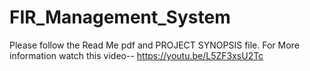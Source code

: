 # FIR_Management_System
 Please follow the Read Me pdf and PROJECT SYNOPSIS file.
 For More information watch this video--
 https://youtu.be/L5ZF3xsU2Tc
